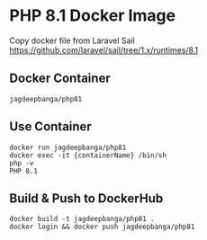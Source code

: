 # PHP 8.1 Docker Image

Copy docker file from Laravel Sail
https://github.com/laravel/sail/tree/1.x/runtimes/8.1

## Docker Container
```
jagdeepbanga/php81
```

## Use Container
```
docker run jagdeepbanga/php81
docker exec -it {containerName} /bin/sh
php -v
PHP 8.1
```

## Build & Push to DockerHub
```
docker build -t jagdeepbanga/php81 .
docker login && docker push jagdeepbanga/php81
```
